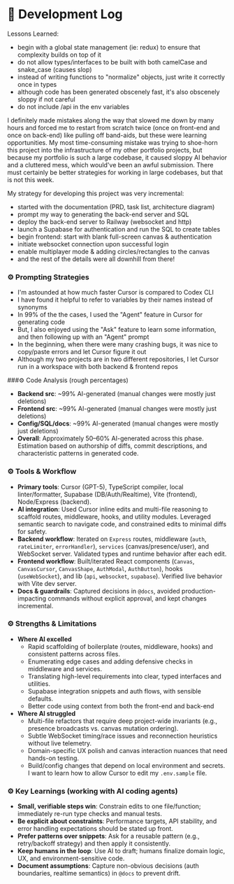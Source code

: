 # 🤖 Development Log

Lessons Learned:
- begin with a global state management (ie: redux) to ensure that complexity builds on top of it
- do not allow types/interfaces to be built with both camelCase and snake_case (causes slop)
- instead of writing functions to "normalize" objects, just write it correctly once in types
- although code has been generated obscenely fast, it's also obscenely sloppy if not careful
- do not include /api in the env variables

I definitely made mistakes along the way that slowed me down by many hours and forced me to restart from scratch twice (once on front-end and once on back-end) like pulling off band-aids, but these were learning opportunities. My most time-consuming mistake was trying to shoe-horn this project into the infrastructure of my other portfolio projects, but because my portfolio is such a large codebase, it caused sloppy AI behavior and a cluttered mess, which would've been an awful submission. There must certainly be better strategies for working in large codebases, but that is not this week. 

My strategy for developing this project was very incremental:
- started with the documentation (PRD, task list, architecture diagram)
- prompt my way to generating the back-end server and SQL 
- deploy the back-end server to Railway (websocket and http)
- launch a Supabase for authentication and run the SQL to create tables
- begin frontend: start with blank full-screen canvas & authentication
- initiate websocket connection upon successful login
- enable multiplayer mode & adding circles/rectangles to the canvas
- and the rest of the details were all downhill from there!

### ⚙️ Prompting Strategies
- I'm astounded at how much faster Cursor is compared to Codex CLI
- I have found it helpful to refer to variables by their names instead of synonyms
- In 99% of the the cases, I used the "Agent" feature in Cursor for generating code
- But, I also enjoyed using the "Ask" feature to learn some information, and then following up with an "Agent" prompt
- In the beginning, when there were many crashing bugs, it was nice to copy/paste errors and let Cursor figure it out
- Although my two projects are in two different repositories, I let Cursor run in a workspace with both backend & frontend repos

###⚙️ Code Analysis (rough percentages)
- **Backend src**: ~99% AI-generated (manual changes were mostly just deletions)
- **Frontend src**: ~99% AI-generated (manual changes were mostly just deletions)
- **Config/SQL/docs**: ~99% AI-generated (manual changes were mostly just deletions)
- **Overall**: Approximately 50–60% AI-generated across this phase. Estimation based on authorship of diffs, commit descriptions, and characteristic patterns in generated code.

### ⚙️ Tools & Workflow
- **Primary tools**: Cursor (GPT-5), TypeScript compiler, local linter/formatter, Supabase (DB/Auth/Realtime), Vite (frontend), Node/Express (backend).
- **AI integration**: Used Cursor inline edits and multi-file reasoning to scaffold routes, middleware, hooks, and utility modules. Leveraged semantic search to navigate code, and constrained edits to minimal diffs for safety.
- **Backend workflow**: Iterated on `Express` routes, middleware (`auth`, `rateLimiter`, `errorHandler`), `services` (canvas/presence/user), and WebSocket server. Validated types and runtime behavior after each edit.
- **Frontend workflow**: Built/iterated React components (`Canvas`, `CanvasCursor`, `CanvasShape`, `AuthModal`, `AuthButton`), hooks (`useWebSocket`), and lib (`api`, `websocket`, `supabase`). Verified live behavior with Vite dev server.
- **Docs & guardrails**: Captured decisions in `@docs`, avoided production-impacting commands without explicit approval, and kept changes incremental.

### ⚙️ Strengths & Limitations
- **Where AI excelled**
  - Rapid scaffolding of boilerplate (routes, middleware, hooks) and consistent patterns across files.
  - Enumerating edge cases and adding defensive checks in middleware and services.
  - Translating high-level requirements into clear, typed interfaces and utilities.
  - Supabase integration snippets and auth flows, with sensible defaults.
  - Better code using context from both the front-end and back-end
- **Where AI struggled**
  - Multi-file refactors that require deep project-wide invariants (e.g., presence broadcasts vs. canvas mutation ordering).
  - Subtle WebSocket timing/race issues and reconnection heuristics without live telemetry.
  - Domain-specific UX polish and canvas interaction nuances that need hands-on testing.
  - Build/config changes that depend on local environment and secrets. I want to learn how to allow Cursor to edit my `.env.sample` file.

### ⚙️ Key Learnings (working with AI coding agents)
- **Small, verifiable steps win**: Constrain edits to one file/function; immediately re-run type checks and manual tests.
- **Be explicit about constraints**: Performance targets, API stability, and error handling expectations should be stated up front.
- **Prefer patterns over snippets**: Ask for a reusable pattern (e.g., retry/backoff strategy) and then apply it consistently.
- **Keep humans in the loop**: Use AI to draft; humans finalize domain logic, UX, and environment-sensitive code.
- **Document assumptions**: Capture non-obvious decisions (auth boundaries, realtime semantics) in `@docs` to prevent drift.
